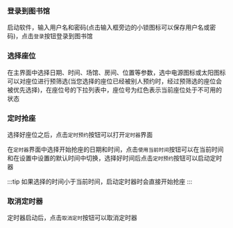 ### 登录到图书馆

启动软件，输入用户名和密码(点击输入框旁边的小锁图标可以保存用户名或密码)，点击`登录`按钮登录到图书馆

### 选择座位

在主界面中选择日期、时间、场馆、房间、位置等参数，选中电源图标或太阳图标可以对座位进行预筛选(当您选择的座位已经被别人预约时，经过预筛选的座位会被优先选择)，在座位号的下拉列表中，座位号为红色表示当前座位处于不可用的状态

### 定时抢座

选择好座位之后，点击`定时预约`按钮可以打开`定时器`界面

在`定时器`界面中选择开始抢座的日期和时间，点击`使用当前时间`按钮可以在当前时间和在设置中设置的默认时间中切换，选择好时间后点击`定时预约`按钮可以启动定时器

:::tip
如果选择的时间小于当前时间，启动定时器时会直接开始抢座
:::

### 取消定时器

定时器启动后，点击`取消定时`按钮可以取消定时器
